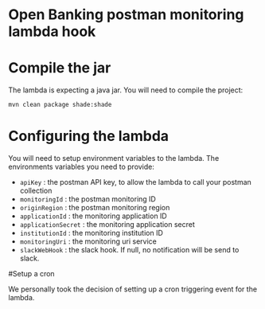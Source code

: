 # Open Banking postman monitoring lambda hook

# Compile the jar

The lambda is expecting a java jar. You will need to compile the project:

```$xslt
mvn clean package shade:shade
```

# Configuring the lambda

You will need to setup environment variables to the lambda.
The environments variables you need to provide:

* ``apiKey`` : the postman API key, to allow the lambda to call your postman collection
* ``monitoringId`` : the postman monitoring ID
* ``originRegion`` : the postman monitoring region
* ``applicationId`` : the monitoring application ID
* ``applicationSecret`` : the monitoring application secret
* ``institutionId`` : the monitoring institution ID
* ``monitoringUri`` : the monitoring uri service
* ``slackWebHook`` : the slack hook. If null, no notification will be send to slack.

#Setup a cron

We personally took the decision of setting up a cron triggering event for the lambda. 